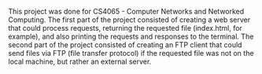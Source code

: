 This project was done for CS4065 - Computer Networks and Networked Computing.
The first part of the project consisted of creating a web server that could process requests, returning the requested file (index.html, for example), and also printing the requests and responses to the terminal.
The second part of the project consisted of creating an FTP client that could send files via FTP (file transfer protocol) if the requested file was not on the local machine, but rather an external server.
